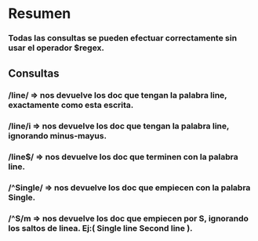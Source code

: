 # Resumen 

### Todas las consultas se pueden efectuar correctamente sin usar el operador $regex.

## Consultas

### /line/ => nos devuelve los doc que tengan la palabra line, exactamente como esta escrita.

### /line/i => nos devuelve los doc que tengan la palabra line, ignorando minus-mayus.

### /line$/ => nos devuelve los doc que terminen con la palabra line.

### /^Single/ => nos devuelve los doc que empiecen con la palabra Single.

### /^S/m => nos devuelve los doc que empiecen por S, ignorando los saltos de linea. Ej:( Single line Second line ).